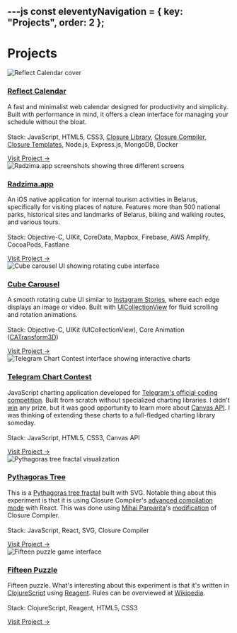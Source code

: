 ---js
const eleventyNavigation = {
	key: "Projects",
	order: 2
};
---
# Projects

<div class="projects-grid">
	<div class="project-card">
		<div class="project-cover">
			<picture>
				<source type="image/webp" srcset="/img/reflect-cover-1000.webp 1x, /img/reflect-cover-2000.webp 2x, /img/reflect-cover-3000.webp 3x">
				<source type="image/png" srcset="/img/reflect-cover-1000.png 1x, /img/reflect-cover-2000.png 2x, /img/reflect-cover-3000.png 3x">
				<img src="/img/reflect-cover-1000.png" alt="Reflect Calendar cover">
			</picture>
		</div>
		<div class="project-content">
			<h3 class="project-title"><a href="https://reflectcal.com/guest" target="_blank">Reflect Calendar</a></h3>
			<p class="project-description">A fast and minimalist web calendar designed for productivity and simplicity. Built with performance in mind, it offers a clean interface for managing your schedule without the bloat.<br><br>Stack: JavaScript, HTML5, CSS3, <a href="https://github.com/google/closure-library" target="_blank">Closure Library</a>, <a href="https://developers.google.com/closure/compiler" target="_blank">Closure Compiler</a>, <a href="https://github.com/google/closure-templates" target="_blank">Closure Templates</a>, Node.js, Express.js, MongoDB, Docker</p>
			<a href="https://reflectcal.com/guest" class="project-link" target="_blank">Visit Project →</a>
		</div>
	</div>
	<div class="project-card">
		<div class="project-cover">
			<picture>
				<source type="image/webp" srcset="/img/radzima-cover-1000.webp 1x, /img/radzima-cover-2000.webp 2x, /img/radzima-cover-3000.webp 3x">
				<source type="image/png" srcset="/img/radzima-cover-1000.png 1x, /img/radzima-cover-2000.png 2x, /img/radzima-cover-3000.png 3x">
				<img src="/img/radzima-cover-1000.png" alt="Radzima.app screenshots showing three different screens">
			</picture>
		</div>
		<div class="project-content">
			<h3 class="project-title"><a href="https://radzima.app/" target="_blank">Radzima.app</a></h3>
			<p class="project-description">An iOS native application for internal tourism activities in Belarus, specifically for visiting places of nature. Features more than 500 national parks, historical sites and landmarks of Belarus, biking and walking routes, and various tours.<br><br>Stack: Objective-C, UIKit, CoreData, Mapbox, Firebase, AWS Amplify, CocoaPods, Fastlane</p>
			<a href="https://radzima.app/" class="project-link" target="_blank">Visit Project →</a>
		</div>
	</div>
	<div class="project-card">
		<div class="project-cover">
			<picture>
				<source type="image/webp" srcset="/img/cube-carousel-cover-1000.webp 1x, /img/cube-carousel-cover-2000.webp 2x, /img/cube-carousel-cover-3000.webp 3x">
				<source type="image/png" srcset="/img/cube-carousel-cover-1000.png 1x, /img/cube-carousel-cover-2000.png 2x, /img/cube-carousel-cover-3000.png 3x">
				<img src="/img/cube-carousel-cover-1000.png" alt="Cube carousel UI showing rotating cube interface">
			</picture>
		</div>
		<div class="project-content">
			<h3 class="project-title"><a href="https://github.com/alexeykomov/cube-carousel" target="_blank">Cube Carousel</a></h3>
			<p class="project-description">A smooth rotating cube UI similar to <a href="https://about.instagram.com/blog/announcements/introducing-instagram-stories" target="_blank">Instagram Stories</a>, where each edge displays an image or video. Built with <a href="https://developer.apple.com/documentation/uikit/uicollectionview" target="_blank">UICollectionView</a> for fluid scrolling and rotation animations.<br><br>Stack: Objective-C, UIKit (UICollectionView), Core Animation (<a href="https://developer.apple.com/documentation/quartzcore/catransform3d?language=objc" target="_blank">CATransform3D</a>)</p>
			<a href="https://github.com/alexeykomov/cube-carousel" class="project-link" target="_blank">Visit Project →</a>
		</div>
	</div>
	<div class="project-card">
		<div class="project-cover">
			<picture>
				<!-- Dark mode cover -->
				<source media="(prefers-color-scheme: dark)" type="image/webp" srcset="/img/scr-cover-dark-1000.webp 1x, /img/scr-cover-dark-2000.webp 2x, /img/scr-cover-dark-3000.webp 3x">
				<source media="(prefers-color-scheme: dark)" type="image/png" srcset="/img/scr-cover-dark-1000.png 1x, /img/scr-cover-dark-2000.png 2x, /img/scr-cover-dark-3000.png 3x">
				<!-- Light mode cover (default) -->
				<source type="image/webp" srcset="/img/scr-cover-1000.webp 1x, /img/scr-cover-2000.webp 2x, /img/scr-cover-3000.webp 3x">
				<source type="image/png" srcset="/img/scr-cover-1000.png 1x, /img/scr-cover-2000.png 2x, /img/scr-cover-3000.png 3x">
				<img src="/img/scr-cover-1000.png" alt="Telegram Chart Contest interface showing interactive charts">
			</picture>
		</div>
		<div class="project-content">
			<h3 class="project-title"><a href="https://alexeykomov.github.io/chart-contest/" target="_blank">Telegram Chart Contest</a></h3>
			<p class="project-description">JavaScript charting application developed for <a href="https://t.me/contest/6" target="_blank">Telegram's official coding competition</a>. Built from scratch without specialized charting libraries. I didn't <a href="https://t.me/contest/58">win</a> any prize, but it was good opportunity to learn more about <a href="https://developer.mozilla.org/en-US/docs/Web/API/Canvas_API">Canvas API</a>. I was thinking of extending these charts to a full-fledged charting library someday.<br><br>Stack: JavaScript, HTML5, CSS3, Canvas API</p>
			<a href="https://alexeykomov.github.io/chart-contest/" class="project-link" target="_blank">Visit Project →</a>
		</div>
	</div>
	<div class="project-card">
		<div class="project-cover">
			<picture>
				<!-- Dark mode cover -->
				<source media="(prefers-color-scheme: dark)" type="image/webp" srcset="/img/pythagoras-tree-cover-dark-1000.webp 1x, /img/pythagoras-tree-cover-dark-2000.webp 2x, /img/pythagoras-tree-cover-dark-3000.webp 3x">
				<source media="(prefers-color-scheme: dark)" type="image/png" srcset="/img/pythagoras-tree-cover-dark-1000.png 1x, /img/pythagoras-tree-cover-dark-2000.png 2x, /img/pythagoras-tree-cover-dark-3000.png 3x">
				<!-- Light mode cover (default) -->
				<source type="image/webp" srcset="/img/pythagoras-tree-cover-1000.webp 1x, /img/pythagoras-tree-cover-2000.webp 2x, /img/pythagoras-tree-cover-3000.webp 3x">
				<source type="image/png" srcset="/img/pythagoras-tree-cover-1000.png 1x, /img/pythagoras-tree-cover-2000.png 2x, /img/pythagoras-tree-cover-3000.png 3x">
				<img src="/img/pythagoras-tree-cover-1000.png" alt="Pythagoras tree fractal visualization">
			</picture>
		</div>
		<div class="project-content">
			<h3 class="project-title"><a href="https://alexeykomov.github.io/pythagoras-tree/" target="_blank">Pythagoras Tree</a></h3>
			<p class="project-description">This is a <a href="https://en.wikipedia.org/wiki/Pythagoras_tree_(fractal)" target="_blank">Pythagoras tree fractal</a> built with SVG. Notable thing about this experiment is that it is using Closure Compiler's <a href="https://developers.google.com/closure/compiler/docs/api-tutorial3">advanced compilation mode</a> with React. This was done using <a href="https://blog.persistent.info/" target="_blank">Mihai Parparita</a>'s <a href="https://github.com/mihaip/react-closure-compiler">modification</a> of Closure Compiler.<br><br>Stack: JavaScript, React, SVG, Closure Compiler</p>
			<a href="https://alexeykomov.github.io/pythagoras-tree/" class="project-link" target="_blank">Visit Project →</a>
		</div>
	</div>
	<div class="project-card">
		<div class="project-cover">
			<picture>
				<!-- Dark mode cover -->
				<source media="(prefers-color-scheme: dark)" type="image/webp" srcset="/img/fifteen-cover-dark-1000.webp 1x, /img/fifteen-cover-dark-2000.webp 2x, /img/fifteen-cover-dark-3000.webp 3x">
				<source media="(prefers-color-scheme: dark)" type="image/jpeg" srcset="/img/fifteen-cover-dark-1000.jpg 1x, /img/fifteen-cover-dark-2000.jpg 2x, /img/fifteen-cover-dark-3000.jpg 3x">
				<!-- Light mode cover (default) -->
				<source type="image/webp" srcset="/img/fifteen-cover-1000.webp 1x, /img/fifteen-cover-2000.webp 2x, /img/fifteen-cover-3000.webp 3x">
				<source type="image/jpeg" srcset="/img/fifteen-cover-1000.jpg 1x, /img/fifteen-cover-2000.jpg 2x, /img/fifteen-cover-3000.jpg 3x">
				<img src="/img/fifteen-cover-1000.jpg" alt="Fifteen puzzle game interface">
			</picture>
		</div>
		<div class="project-content">
			<h3 class="project-title"><a href="https://alexeykomov.github.io/fifteen/" target="_blank">Fifteen Puzzle</a></h3>
			<p class="project-description">Fifteen puzzle. What's interesting about this experiment is that it's written in <a href="https://clojurescript.org/" target="_blank">ClojureScript</a> using <a href="https://reagent-project.github.io/" target="_blank">Reagent</a>. Rules can be overviewed at <a href="https://en.wikipedia.org/wiki/15_puzzle" target="_blank">Wikipedia</a>.<br><br>Stack: ClojureScript, Reagent, HTML5, CSS3</p>
			<a href="https://alexeykomov.github.io/fifteen/" class="project-link" target="_blank">Visit Project →</a>
		</div>
	</div>
</div>


